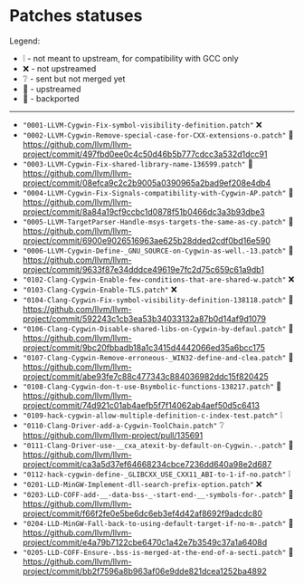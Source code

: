 # Patches statuses

Legend:

- :grey_exclamation: - not meant to upstream, for compatibility with GCC only
- :x: - not upstreamed
- :grey_question: - sent but not merged yet
- :arrow_up_small:  - upstreamed
- :arrow_down_small:  - backported

-----

- `"0001-LLVM-Cygwin-Fix-symbol-visibility-definition.patch"` :x:
- `"0002-LLVM-Cygwin-Remove-special-case-for-CXX-extensions-o.patch"` :arrow_up_small: https://github.com/llvm/llvm-project/commit/497fbd0ee0c4c50d46b5b777cdcc3a532d1dcc91
- `"0003-LLVM-Cygwin-Fix-shared-library-name-136599.patch"` :arrow_up_small: https://github.com/llvm/llvm-project/commit/08efca9c2c2b9005a0390965a2bad9ef208e4db4
- `"0004-LLVM-Cygwin-Fix-Signals-compatibility-with-Cygwin-AP.patch"` :arrow_up_small: https://github.com/llvm/llvm-project/commit/8a84a19cf9ccbc1d0878f51b0466dc3a3b93dbe3
- `"0005-LLVM-TargetParser-Handle-msys-targets-the-same-as-cy.patch"` :arrow_up_small: https://github.com/llvm/llvm-project/commit/6900e9026516963ae625b28dded2cdf0bd16e590
- `"0006-LLVM-Cygwin-Define-_GNU_SOURCE-on-Cygwin-as-well.-13.patch"` :arrow_up_small: https://github.com/llvm/llvm-project/commit/9633f87e34dddce49619e7fc2d75c659c61a9db1
- `"0102-Clang-Cygwin-Enable-few-conditions-that-are-shared-w.patch"` :x:
- `"0103-Clang-Cygwin-Enable-TLS.patch"` :x:
- `"0104-Clang-Cygwin-Fix-symbol-visibility-definition-138118.patch"` :arrow_up_small: https://github.com/llvm/llvm-project/commit/592243c1cb3ea53b34033132a87b0d14af9d1079
- `"0106-Clang-Cygwin-Disable-shared-libs-on-Cygwin-by-defaul.patch"` :arrow_up_small: https://github.com/llvm/llvm-project/commit/9bc20fbbadb18a1c3415d4442066ed35a6bcc175
- `"0107-Clang-Cygwin-Remove-erroneous-_WIN32-define-and-clea.patch"` :arrow_up_small: https://github.com/llvm/llvm-project/commit/abe93fe7c88c477343c884036982ddc15f820425
- `"0108-Clang-Cygwin-don-t-use-Bsymbolic-functions-138217.patch"` :arrow_up_small: https://github.com/llvm/llvm-project/commit/74d921c01ab4aefb5f7f14062ab4aef50d5c6413
- `"0109-hack-cygwin-allow-multiple-definition-c-index-test.patch"` :grey_exclamation:
- `"0110-Clang-Driver-add-a-Cygwin-ToolChain.patch"` :grey_question: https://github.com/llvm/llvm-project/pull/135691
- `"0111-Clang-Driver-use-__cxa_atexit-by-default-on-Cygwin.-.patch"` :arrow_up_small: https://github.com/llvm/llvm-project/commit/ca3a5d37ef64668234cbce7236dd640a98e2d687
- `"0112-hack-cygwin-define-_GLIBCXX_USE_CXX11_ABI-to-1-if-no.patch"` :grey_exclamation:
- `"0201-LLD-MinGW-Implement-dll-search-prefix-option.patch"` :x:
- `"0203-LLD-COFF-add-__-data-bss-_-start-end-__-symbols-for-.patch"` :arrow_up_small: https://github.com/llvm/llvm-project/commit/f66f2fe0e5be6dc6eb3ef4d42af8692f9adcdc80
- `"0204-LLD-MinGW-Fall-back-to-using-default-target-if-no-m-.patch"` :arrow_up_small: https://github.com/llvm/llvm-project/commit/e4a79b7122cbe6470c1a42e7b3549c37a1a6408d
- `"0205-LLD-COFF-Ensure-.bss-is-merged-at-the-end-of-a-secti.patch"` :arrow_up_small: https://github.com/llvm/llvm-project/commit/bb2f7596a8b963af06e9dde821dcea1252ba4892
